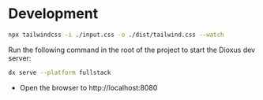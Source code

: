 # Development

```bash
npx tailwindcss -i ./input.css -o ./dist/tailwind.css --watch
```

Run the following command in the root of the project to start the Dioxus dev server:

```bash
dx serve --platform fullstack
```

- Open the browser to http://localhost:8080